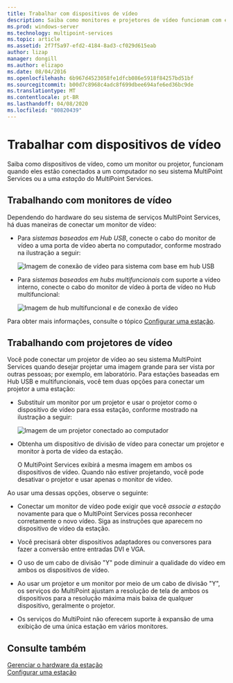 ```yaml
---
title: Trabalhar com dispositivos de vídeo
description: Saiba como monitores e projetores de vídeo funcionam com estações nos serviços do MultiPoint
ms.prod: windows-server
ms.technology: multipoint-services
ms.topic: article
ms.assetid: 2f7f5a97-efd2-4184-8ad3-cf029d615eab
author: lizap
manager: dongill
ms.author: elizapo
ms.date: 08/04/2016
ms.openlocfilehash: 6b967d4523058fe1dfcb086e5918f84257bd51bf
ms.sourcegitcommit: b00d7c8968c4adc8f699dbee694afe6ed36bc9de
ms.translationtype: MT
ms.contentlocale: pt-BR
ms.lasthandoff: 04/08/2020
ms.locfileid: "80820439"
---
```

# <a name="work-with-video-devices"></a>Trabalhar com dispositivos de vídeo
Saiba como dispositivos de vídeo, como um monitor ou projetor, funcionam quando eles estão conectados a um computador no seu sistema MultiPoint Services ou a uma *estação* do MultiPoint Services.  
  
## <a name="working-with-video-monitors"></a>Trabalhando com monitores de vídeo  
Dependendo do hardware do seu sistema de serviços MultiPoint Services, há duas maneiras de conectar um monitor de vídeo:  
  
-   Para *sistemas baseados em Hub USB*, conecte o cabo do monitor de vídeo a uma porta de vídeo aberta no computador, conforme mostrado na ilustração a seguir:  
  
    ![Imagem de conexão de vídeo para sistema com base em hub USB](./media/WMSVideoConnection.gif)  
  
-   Para *sistemas baseados em hubs multifuncionais* com suporte a vídeo interno, conecte o cabo do monitor de vídeo à porta de vídeo no Hub multifuncional:  
  
    ![Imagem de hub multifuncional e de conexão de vídeo](./media/WMSMultifunctionHubVideoConnection.gif)  
  
Para obter mais informações, consulte o tópico [Configurar uma estação](Set-Up-a-Station.md).  
  
## <a name="working-with-video-projectors"></a>Trabalhando com projetores de vídeo  
Você pode conectar um projetor de vídeo ao seu sistema MultiPoint Services quando desejar projetar uma imagem grande para ser vista por outras pessoas; por exemplo, em laboratório. Para estações baseadas em Hub USB e multifuncionais, você tem duas opções para conectar um projetor a uma estação:  
  
-   Substituir um monitor por um projetor e usar o projetor como o dispositivo de vídeo para essa estação, conforme mostrado na ilustração a seguir:  
  
    ![Imagem de um projetor conectado ao computador](./media/WMSVideoProjectorConnection.gif)  
  
-   Obtenha um dispositivo de divisão de vídeo para conectar um projetor e monitor à porta de vídeo da estação.  
  
    O MultiPoint Services exibirá a mesma imagem em ambos os dispositivos de vídeo. Quando não estiver projetando, você pode desativar o projetor e usar apenas o monitor de vídeo.  
  
Ao usar uma dessas opções, observe o seguinte:  
  
-   Conectar um monitor de vídeo pode exigir que você *associe a estação* novamente para que o MultiPoint Services possa reconhecer corretamente o novo vídeo. Siga as instruções que aparecem no dispositivo de vídeo da estação.  
  
-   Você precisará obter dispositivos adaptadores ou conversores para fazer a conversão entre entradas DVI e VGA.  
  
-   O uso de um cabo de divisão "Y" pode diminuir a qualidade do vídeo em ambos os dispositivos de vídeo.  
  
-   Ao usar um projetor e um monitor por meio de um cabo de divisão "Y", os serviços do MultiPoint ajustam a resolução de tela de ambos os dispositivos para a resolução máxima mais baixa de qualquer dispositivo, geralmente o projetor.  
  
-   Os serviços do MultiPoint não oferecem suporte à expansão de uma exibição de uma única estação em vários monitores.  
  
## <a name="see-also"></a>Consulte também  
[Gerenciar o hardware da estação](Manage-Station-Hardware.md)  
[Configurar uma estação](Set-Up-a-Station.md) 